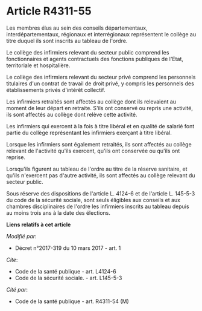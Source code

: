 # Article R4311-55

Les  membres élus au sein des conseils départementaux, interdépartementaux,  régionaux et interrégionaux représentent le
collège au titre duquel ils  sont inscrits au tableau de l'ordre. 

Le collège des infirmiers relevant du secteur public comprend les fonctionnaires et agents contractuels des fonctions
publiques de l'Etat, territoriale et hospitalière. 

Le collège des infirmiers relevant du secteur privé comprend les personnels titulaires d'un contrat de travail de droit
privé, y compris les personnels des établissements privés d'intérêt collectif.

Les  infirmiers retraités sont affectés au collège dont ils relevaient au  moment de leur départ en retraite. S'ils ont
conservé ou repris une  activité, ils sont affectés au collège dont relève cette activité. 

Les infirmiers qui exercent à la fois à titre libéral et en qualité de salarié font partie du collège représentant les
infirmiers exerçant à titre libéral. 

Lorsque les infirmiers sont également retraités, ils sont affectés au collège relevant de l'activité qu'ils exercent, qu'ils
ont conservée ou qu'ils ont reprise. 

Lorsqu'ils figurent au tableau de l'ordre au titre de la réserve sanitaire, et qu'ils n'exercent pas d'autre activité, ils
sont affectés au collège relevant du secteur public. 

Sous réserve des dispositions de l'article L. 4124-6 et de l'article L. 145-5-3 du code de la sécurité sociale, sont seuls
éligibles aux conseils et aux chambres disciplinaires de l'ordre les infirmiers inscrits au tableau depuis au moins trois ans
à la date des élections.

**Liens relatifs à cet article**

_Modifié par_:

  - Décret n°2017-319 du 10 mars 2017 - art. 1

_Cite_:

  - Code de la santé publique - art. L4124-6
  - Code de la sécurité sociale. - art. L145-5-3

_Cité par_:

  - Code de la santé publique - art. R4311-54 (M)

